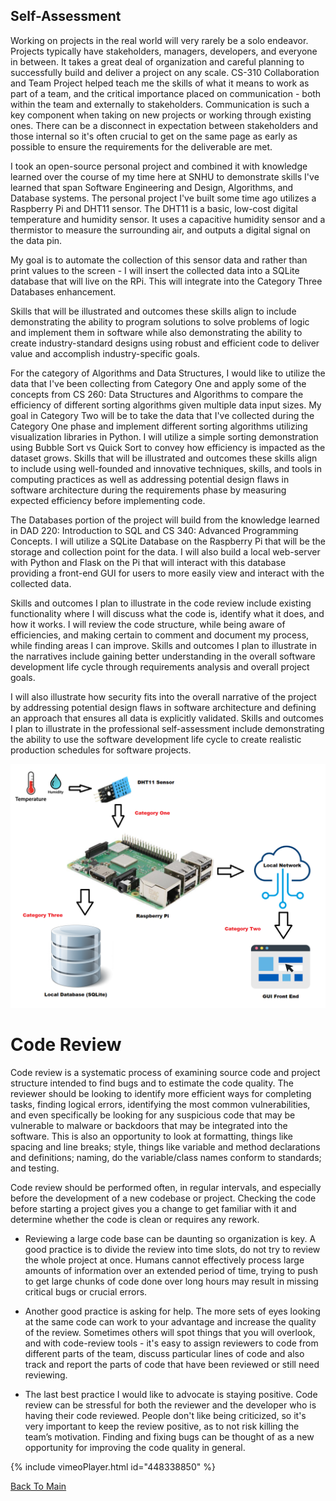 ## Self-Assessment

Working on projects in the real world will very rarely be a solo endeavor. Projects typically have stakeholders, managers, developers, and everyone in between. It takes a great deal of organization and careful planning to successfully build and deliver a project on any scale. CS-310 Collaboration and Team Project helped teach me the skills of what it means to work as part of a team, and the critical importance placed on communication - both within the team and externally to stakeholders. Communication is such a key component when taking on new projects or working through existing ones. There can be a disconnect in expectation between stakeholders and those internal so it's often crucial to get on the same page as early as possible to ensure the requirements for the deliverable are met.

I took an open-source personal project and combined it with knowledge learned over the course of my time here at SNHU to demonstrate skills I've learned
that span Software Engineering and Design, Algorithms, and Database systems. The personal project I've built some time ago utilizes a Raspberry Pi and DHT11 sensor.
The DHT11 is a basic, low-cost digital temperature and humidity sensor. It uses a capacitive humidity sensor and a thermistor to measure the surrounding air, and outputs a digital signal on the data pin.

My goal is to automate the collection of this sensor data and rather than print values to the screen - I will insert the collected data into a SQLite database that will live on the RPi. This will integrate into the Category Three Databases enhancement.

Skills that will be illustrated and outcomes these skills align to include demonstrating the ability to program solutions to solve problems of logic and implement them in software while also demonstrating the ability to create industry-standard designs using robust and efficient code to deliver value and accomplish industry-specific goals.

For the category of Algorithms and Data Structures, I would like to utilize the data that I've been collecting from Category One and apply some of the concepts from CS 260: Data Structures and Algorithms to compare the efficiency of different sorting algorithms given multiple data input sizes.
My goal in Category Two will be to take the data that I've collected during the Category One phase and implement different sorting algorithms utilizing visualization libraries in Python. I will utilize a simple sorting demonstration using Bubble Sort vs Quick Sort to convey how efficiency is impacted as the dataset grows.
Skills that will be illustrated and outcomes these skills align to include using well-founded and innovative techniques, skills, and tools in computing practices as well as addressing potential design flaws in software architecture during the requirements phase by measuring expected efficiency before implementing code.

The Databases portion of the project will build from the knowledge learned in DAD 220: Introduction to SQL and CS 340: Advanced Programming Concepts.
I will utilize a SQLite Database on the Raspberry Pi that will be the storage and collection point for the data.
I will also build a local web-server with Python and Flask on the Pi that will interact with this database providing a front-end GUI for users to more easily view and interact with the collected data.

Skills and outcomes I plan to illustrate in the code review include existing functionality where I will discuss what the code is, identify what it does, and how it works. I will review the code structure, while being aware of efficiencies, and making certain to comment and document my process, while finding areas I can improve.
Skills and outcomes I plan to illustrate in the narratives include gaining better understanding in the overall software development life cycle through requirements analysis and overall project goals.

I will also illustrate how security fits into the overall narrative of the project by addressing potential design flaws in software architecture and defining an approach that ensures all data is explicitly validated.
Skills and outcomes I plan to illustrate in the professional self-assessment include demonstrating the ability to use the software development life cycle to create realistic production schedules for software projects.

![Image](overview.png)

# Code Review
Code review is a systematic process of examining source code and project structure intended to find bugs and to estimate the code quality.
The reviewer should be looking to identify more efficient ways for completing tasks, finding logical errors, identifying the most common vulnerabilities, and even specifically be looking for any suspicious code that may be vulnerable to malware or backdoors that may be integrated into the software.
This is also an opportunity to look at formatting, things like spacing and line breaks; style, things like variable and method declarations and definitions; naming, do the variable/class names conform to standards; and testing.

Code review should be performed often, in regular intervals, and especially before the development of a new codebase or project.
Checking the code before starting a project gives you a change to get familiar with it and determine whether the code is clean or requires any rework.

- Reviewing a large code base can be daunting so organization is key. A good practice is to divide the review into time slots, do not try to review the whole project at once. Humans cannot effectively process large amounts of information over an extended period of time, trying to push to get large chunks of code done over long hours may result in missing critical bugs or crucial errors.

- Another good practice is asking for help. The more sets of eyes looking at the same code can work to your advantage and increase the quality of the review. Sometimes others will spot things that you will overlook, and with code-review tools - it's easy to assign reviewers to code from different parts of the team, discuss particular lines of code and also track and report the parts of code that have been reviewed or still need reviewing.

- The last best practice I would like to advocate is staying positive. Code review can be stressful for both the reviewer and the developer who is having their code reviewed. People don't like being criticized, so it's very important to keep the review positive, as to not risk killing the team’s motivation. Finding and fixing bugs can be thought of as a new opportunity for improving the code quality in general.

{% include vimeoPlayer.html id="448338850" %}

[Back To Main](index.md)
